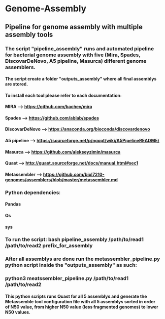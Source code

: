 # Genome-Assembly
## Pipeline for genome assembly with multiple assembly tools
### The script "pipeline_assembly" runs and automated pipeline for bacterial genome assembly with five (Mira, Spades, DiscovarDeNovo, A5 pipeline, Masurca) different genome assemblers. 
#### The script create a folder "outputs_assembly" where all final assemblys are stored.
#### To install each tool please refer to each documentation:
#### MIRA -->  https://github.com/bachev/mira
#### Spades --> https://github.com/ablab/spades
#### DiscovarDeNovo --> https://anaconda.org/bioconda/discovardenovo
#### A5 pipeline --> https://sourceforge.net/p/ngopt/wiki/A5PipelineREADME/
#### Masurca --> https://github.com/alekseyzimin/masurca
#### Quast --> http://quast.sourceforge.net/docs/manual.html#sec1
#### Metassembler --> https://github.com/biol7210-genomes/assemblers/blob/master/metassembler.md
### Python dependencies:
#### Pandas
#### Os
#### sys
### To run the script: bash pipeline_assembly /path/to/read1 /path/to/read2 prefix_for_assembly
### After all assemblys are done run the metassembler_pipeline.py python script inside the "outputs_assembly" as such: 
### python3 meatssembler_pipeline.py /path/to/read1 /path/to/read2
#### This python scripts runs Quast for all 5 assemblys and generate the Metassemble tool configuration file with all 5 assemblys sorted in order of N50 value, from higher N50 value (less fragmented genomes) to lower N50 values.
